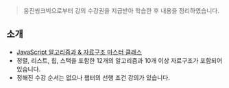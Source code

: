 > 웅진씽크빅으로부터 강의 수강권을 지급받아 학습한 후 내용을 정리하였습니다.

## 소개

- [JavaScript 알고리즘과 & 자료구조 마스터 클래스](https://www.udemy.com/course/best-javascript-data-structures/)
- 정렬, 리스트, 힙, 스택을 포함한 12개의 알고리즘과 10개 이상 자료구조가 포함되어 있습니다.
- 정해진 수강 순서는 없으나 챕터의 선행 조건 강의가 있습니다.
